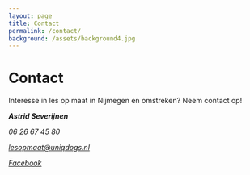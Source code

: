 ```yaml
---
layout: page
title: Contact
permalink: /contact/
background: /assets/background4.jpg
---
```

# Contact

Interesse in les op maat in Nijmegen en omstreken? Neem contact op!

<address>
    <p><strong>Astrid Severijnen</strong></p>
    <p>06 26 67 45 80</p>
    <p><a href="mailto:lesopmaat@uniqdogs.nl">lesopmaat@uniqdogs.nl</a></p>
    <p><a href="https://facebook.com/positieveopvoeding">Facebook</a></p>
</address>
